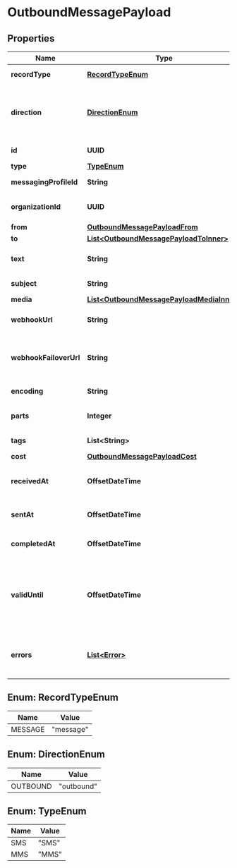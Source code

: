 

# OutboundMessagePayload


## Properties

| Name | Type | Description | Notes |
|------------ | ------------- | ------------- | -------------|
|**recordType** | [**RecordTypeEnum**](#RecordTypeEnum) | Identifies the type of the resource. |  [optional] |
|**direction** | [**DirectionEnum**](#DirectionEnum) | The direction of the message. Inbound messages are sent to you whereas outbound messages are sent from you. |  [optional] |
|**id** | **UUID** | Identifies the type of resource. |  [optional] |
|**type** | [**TypeEnum**](#TypeEnum) | The type of message. |  [optional] |
|**messagingProfileId** | **String** | Unique identifier for a messaging profile. |  [optional] |
|**organizationId** | **UUID** | The id of the organization the messaging profile belongs to. |  [optional] |
|**from** | [**OutboundMessagePayloadFrom**](OutboundMessagePayloadFrom.md) |  |  [optional] |
|**to** | [**List&lt;OutboundMessagePayloadToInner&gt;**](OutboundMessagePayloadToInner.md) |  |  [optional] |
|**text** | **String** | Message body (i.e., content) as a non-empty string.  **Required for SMS** |  [optional] |
|**subject** | **String** | Subject of multimedia message |  [optional] |
|**media** | [**List&lt;OutboundMessagePayloadMediaInner&gt;**](OutboundMessagePayloadMediaInner.md) |  |  [optional] |
|**webhookUrl** | **String** | The URL where webhooks related to this message will be sent. |  [optional] |
|**webhookFailoverUrl** | **String** | The failover URL where webhooks related to this message will be sent if sending to the primary URL fails. |  [optional] |
|**encoding** | **String** | Encoding scheme used for the message body. |  [optional] |
|**parts** | **Integer** | Number of parts into which the message&#39;s body must be split. |  [optional] |
|**tags** | **List&lt;String&gt;** | Tags associated with the resource. |  [optional] |
|**cost** | [**OutboundMessagePayloadCost**](OutboundMessagePayloadCost.md) |  |  [optional] |
|**receivedAt** | **OffsetDateTime** | ISO 8601 formatted date indicating when the message request was received. |  [optional] |
|**sentAt** | **OffsetDateTime** | ISO 8601 formatted date indicating when the message was sent. |  [optional] |
|**completedAt** | **OffsetDateTime** | ISO 8601 formatted date indicating when the message was finalized. |  [optional] |
|**validUntil** | **OffsetDateTime** | Message must be out of the queue by this time or else it will be discarded and marked as &#39;sending_failed&#39;. Once the message moves out of the queue, this field will be nulled |  [optional] |
|**errors** | [**List&lt;Error&gt;**](Error.md) | These errors may point at addressees when referring to unsuccessful/unconfirmed delivery statuses. |  [optional] |



## Enum: RecordTypeEnum

| Name | Value |
|---- | -----|
| MESSAGE | &quot;message&quot; |



## Enum: DirectionEnum

| Name | Value |
|---- | -----|
| OUTBOUND | &quot;outbound&quot; |



## Enum: TypeEnum

| Name | Value |
|---- | -----|
| SMS | &quot;SMS&quot; |
| MMS | &quot;MMS&quot; |



